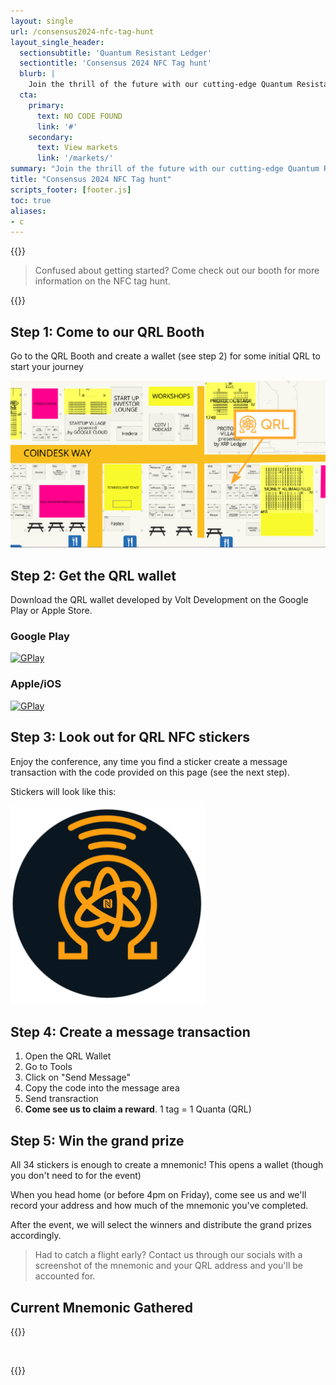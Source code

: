 ```yaml
---
layout: single
url: /consensus2024-nfc-tag-hunt
layout_single_header:
  sectionsubtitle: 'Quantum Resistant Ledger'
  sectiontitle: 'Consensus 2024 NFC Tag hunt'
  blurb: |
    Join the thrill of the future with our cutting-edge Quantum Resistant Ledger NFC Tag Hunt and learn about QRL and earn some in the process!
  cta:
    primary:
      text: NO CODE FOUND
      link: '#'
    secondary:
      text: View markets
      link: '/markets/'
summary: "Join the thrill of the future with our cutting-edge Quantum Resistant Ledger NFC Tag Hunt and learn about QRL and earn some in the process!"
title: "Consensus 2024 NFC Tag hunt"
scripts_footer: [footer.js]
toc: true
aliases:
- c
---
```



{{<rawhtml>}}
<blockquote id="information">
Confused about getting started? Come check out our booth for more information on the NFC tag hunt.
</blockquote>

<style>
.welcome__btn.welcome__btn--blue img {
  position: relative;
  top: 5px;
  margin-left: 2px;
}
</style>
{{</rawhtml>}}


## Step 1: Come to our QRL Booth

Go to the QRL Booth and create a wallet (see step 2) for some initial QRL to start your journey

![alt text](image-1.png)

## Step 2: Get the QRL wallet

Download the QRL wallet developed by Volt Development on the Google Play or Apple Store.

### Google Play

[![GPlay](../img/icons/button-google-play.svg)](market://details?id=com.volt.qrlmobile)

### Apple/iOS

[![GPlay](../img/icons/button-app-store.svg)](itms-apps://itunes.apple.com/app/id6448219494)

## Step 3: Look out for QRL NFC stickers

Enjoy the conference, any time you find a sticker create a message transaction with the code provided on this page (see the next step). 

Stickers will look like this:

![QRL NFC](image.png)


## Step 4: Create a message transaction

1. Open the QRL Wallet
2. Go to Tools
3. Click on "Send Message"
4. Copy the code into the message area
5. Send transraction
6. **Come see us to claim a reward**. 1 tag = 1 Quanta (QRL)

## Step 5: Win the grand prize

All 34 stickers is enough to create a mnemonic! This opens a wallet (though you don't need to for the event)

When you head home (or before 4pm on Friday), come see us and we'll record your address and how much of the mnemonic you've completed.

After the event, we will select the winners and distribute the grand prizes accordingly.

> Had to catch a flight early? Contact us through our socials with a screenshot of the mnemonic and your QRL address and you'll be accounted for.

## Current Mnemonic Gathered

{{<rawhtml>}}
<div id="mn">
</div>


<style>

#mn {
  display: inline-flex;
  flex-direction: row;
  flex-wrap: wrap;
  /* justify-content: space-between; */
}

.mnemonic {
  border: 1px solid #CCC;
  margin: 5px;
  padding: 5px 10px;
  border-radius: 4px;
}

</style>
{{</rawhtml>}}
